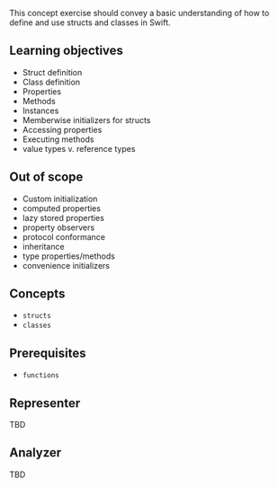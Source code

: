 This concept exercise should convey a basic understanding of how to define and use structs and classes in Swift.

## Learning objectives

- Struct definition
- Class definition
- Properties
- Methods
- Instances
- Memberwise initializers for structs
- Accessing properties
- Executing methods
- value types v. reference types

## Out of scope

- Custom initialization
- computed properties
- lazy stored properties
- property observers
- protocol conformance
- inheritance
- type properties/methods
- convenience initializers

## Concepts

- `structs`
- `classes`

## Prerequisites

- `functions`

## Representer

TBD

## Analyzer

TBD
